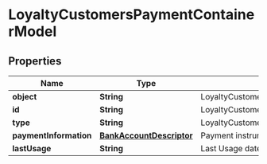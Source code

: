 
# LoyaltyCustomersPaymentContainerModel

## Properties
Name | Type | Description | Notes
------------ | ------------- | ------------- | -------------
**object** | **String** | LoyaltyCustomersPaymentContainerModel | 
**id** | **String** | LoyaltyCustomersPaymentContainerModel | 
**type** | **String** | LoyaltyCustomersPaymentContainerModel | 
**paymentInformation** | [**BankAccountDescriptor**](BankAccountDescriptor.md) | Payment instrument data | 
**lastUsage** | **String** | Last Usage date | 




